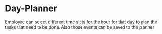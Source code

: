 # Day-Planner
Employee can select different time slots for the hour for that day to plan the tasks that need to be done.
Also those events can be saved to the planner
